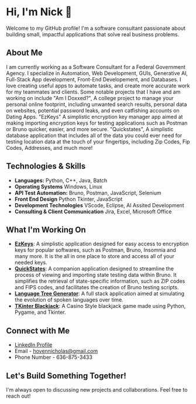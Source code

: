 # Hi, I'm Nick 👋

Welcome to my GitHub profile! I'm a software consultant passionate about building small, impactful applications that solve real business problems.

## About Me

I am currently working as a Software Consultant for a Federal Government Agency. I specialize in Automation, Web Development, GUIs, Generative AI, Full-Stack App development, Front-End Developement, and Databases. I love creating useful apps to automate tasks, and create more accurate work for my teammates and clients. Some notable projects that I have and am working on include "Am I Doxxed?", A college project to manage your personal online footprint, including unwanted search results, personal data on websites, potential password leaks, and even catfishing accounts on Dating Apps. "EzKeys" A simplistic encryption key manager app aimed at making importing encryption keys for testing applications such as Postman or Bruno quicker, easier, and more secure. "Quickstates", A simplistic database application that includes all of the data you could ever need for testing location data at the touch of your fingertips, including Zip Codes, Fip Codes, Addresses, and much more!

## Technologies & Skills

* **Languages:** Python, C++, Java, Batch
* **Operating Systems** Windows, Linux
* **API Test Automation:** Bruno, Postman, JavaScript, Selenium
* **Front End Design** Python Tkinter, JavaScript
* **Development Technologies** VScode, Eclipse, AI Assited Development
* **Consulting & Client Communication** Jira, Excel, Microsoft Office

## What I'm Working On

* [**EzKeys**](https://github.com/NicholasHoven/EzKeys): A simplistic application designed for easy access to encryption keys for popular softwares, such as Postman, Bruno, Insomnia and many more. It is the all in one place to store and access all of your needed keys.
* [**QuickStates**](https://github.com/NicholasHoven/Quick-States): A companion application designed to streamline the process of viewing and importing state testing data within Bruno. It simplifies the retrieval of state-specific information, such as ZIP codes and FIPS codes, and facilitates the creation of Bruno testing scripts.
* [**Language Tree Generator**](https://github.com/Matthewduff52/Language-Tree-Generator): A full stack application aimed at simulating the evolution of spoken languages over time.
*  [**TKinter Blackjack**](https://github.com/NicholasHoven/Tkinter-BlackJack): A Casino Style blackjack game made using Python, Pygame, and Tkinter.

## Connect with Me

* [LinkedIn Profile](https://www.linkedin.com/in/hoven-45b78324a/)
* Email - hovennicholas@gmail.com
* Phone Number - 636-875-3433

## Let's Build Something Together!

I'm always open to discussing new projects and collaborations. Feel free to reach out!
